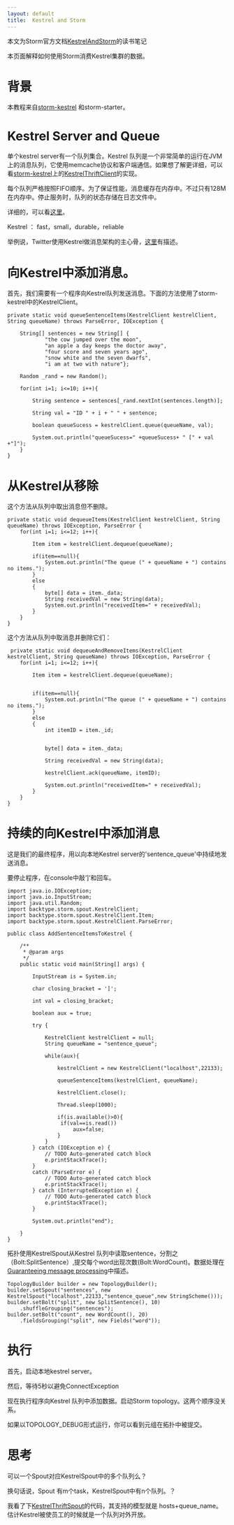 ```yaml
---
layout: default
title:  Kestrel and Storm
---
```


本文为Storm官方文档[KestrelAndStorm](http://storm.incubator.apache.org/documentation/Kestrel-and-Storm.html)的读书笔记

本页面解释如何使用Storm消费Kestrel集群的数据。

# 背景

本教程来自[storm-kestrel](https://github.com/nathanmarz/storm-kestrel) 和storm-starter。

# Kestrel Server and Queue

单个kestrel server有一个队列集合。Kestrel 队列是一个非常简单的运行在JVM上的消息队列，它使用memcache协议和客户端通信。如果想了解更详细，可以看[storm-kestrel](https://github.com/nathanmarz/storm-kestrel)上的[KestrelThriftClient](https://github.com/nathanmarz/storm-kestrel/blob/master/src/jvm/backtype/storm/spout/KestrelThriftClient.java)的实现。

每个队列严格按照FIFO顺序。为了保证性能，消息缓存在内存中。不过只有128M在内存中。停止服务时，队列的状态存储在日志文件中。

详细的，可以看[这里](https://github.com/nathanmarz/kestrel/blob/master/docs/guide.md)。

Kestrel ： fast，small，durable，reliable

举例说，Twitter使用Kestrel做消息架构的主心骨，[这里](http://bhavin.directi.com/notes-on-kestrel-the-open-source-twitter-queue/)有描述。

# 向Kestrel中添加消息。

首先，我们需要有一个程序向Kestrel队列发送消息。下面的方法使用了storm-kestrel中的KestrelClient。

    private static void queueSentenceItems(KestrelClient kestrelClient, String queueName) throws ParseError, IOException {

        String[] sentences = new String[] {
                "the cow jumped over the moon",
                "an apple a day keeps the doctor away",
                "four score and seven years ago",
                "snow white and the seven dwarfs",
                "i am at two with nature"}; 

        Random _rand = new Random();    

        for(int i=1; i<=10; i++){   

            String sentence = sentences[_rand.nextInt(sentences.length)];   

            String val = "ID " + i + " " + sentence;    

            boolean queueSucess = kestrelClient.queue(queueName, val);  

            System.out.println("queueSucess=" +queueSucess+ " [" + val +"]");
        }
    }

# 从Kestrel从移除

这个方法从队列中取出消息但不删除。

    private static void dequeueItems(KestrelClient kestrelClient, String queueName) throws IOException, ParseError { 
        for(int i=1; i<=12; i++){

            Item item = kestrelClient.dequeue(queueName);

            if(item==null){
                System.out.println("The queue (" + queueName + ") contains no items.");
            }
            else
            {
                byte[] data = item._data;
                String receivedVal = new String(data);
                System.out.println("receivedItem=" + receivedVal);
            }
        }
    }

这个方法从队列中取消息并删除它们：

     private static void dequeueAndRemoveItems(KestrelClient kestrelClient, String queueName) throws IOException, ParseError { 
        for(int i=1; i<=12; i++){

            Item item = kestrelClient.dequeue(queueName);


            if(item==null){
                System.out.println("The queue (" + queueName + ") contains no items.");
            }
            else
            {
                int itemID = item._id;


                byte[] data = item._data;

                String receivedVal = new String(data);

                kestrelClient.ack(queueName, itemID);

                System.out.println("receivedItem=" + receivedVal);
            }
        }
    }


# 持续的向Kestrel中添加消息

这是我们的最终程序，用以向本地Kestrel server的'sentence_queue'中持续地发送消息。

要停止程序，在console中敲‘]’和回车。

    import java.io.IOException; 
    import java.io.InputStream; 
    import java.util.Random;
    import backtype.storm.spout.KestrelClient;
    import backtype.storm.spout.KestrelClient.Item;
    import backtype.storm.spout.KestrelClient.ParseError;   

    public class AddSentenceItemsToKestrel {    

        /**
         * @param args
         */
        public static void main(String[] args) {    

            InputStream is = System.in; 

            char closing_bracket = ']'; 

            int val = closing_bracket;  

            boolean aux = true; 

            try {   

                KestrelClient kestrelClient = null;
                String queueName = "sentence_queue";    

                while(aux){ 

                    kestrelClient = new KestrelClient("localhost",22133);   

                    queueSentenceItems(kestrelClient, queueName);   

                    kestrelClient.close();  

                    Thread.sleep(1000); 

                    if(is.available()>0){
                     if(val==is.read())
                         aux=false;
                    }
                }
            } catch (IOException e) {
                // TODO Auto-generated catch block
                e.printStackTrace();
            }
            catch (ParseError e) {
                // TODO Auto-generated catch block
                e.printStackTrace();
            } catch (InterruptedException e) {
                // TODO Auto-generated catch block
                e.printStackTrace();
            }   

            System.out.println("end");  

        }
    } 

拓扑使用KestrelSpout从Kestrel 队列中读取sentence，分割之（Bolt:SplitSentence）,提交每个word出现次数(Bolt:WordCount)。数据处理在[Guaranteeing message processing](http://storm.incubator.apache.org/documentation/Guaranteeing-message-processing.html)中描述。

    TopologyBuilder builder = new TopologyBuilder(); 
    builder.setSpout("sentences", new KestrelSpout("localhost",22133,"sentence_queue",new StringScheme())); 
    builder.setBolt("split", new SplitSentence(), 10) 
        .shuffleGrouping("sentences"); 
    builder.setBolt("count", new WordCount(), 20) 
        .fieldsGrouping("split", new Fields("word"));

# 执行

首先，启动本地kestrel server。

然后，等待5秒以避免ConnectException

现在执行程序向Kestrel 队列中添加数据。启动Storm topology。这两个顺序没关系。

如果以TOPOLOGY_DEBUG形式运行，你可以看到元组在拓扑中被提交。

# 思考

可以一个Spout对应KestrelSpout中的多个队列么？

换句话说，Spout 有m个task，KestrelSpout中有n个队列。？

我看了下[KestrelThriftSpout](https://github.com/nathanmarz/storm-kestrel/blob/master/src/jvm/backtype/storm/spout/KestrelThriftSpout.java)的代码，其支持的模型就是 hosts+queue_name。估计Kestrel被使员工的时候就是一个队列对外开放。